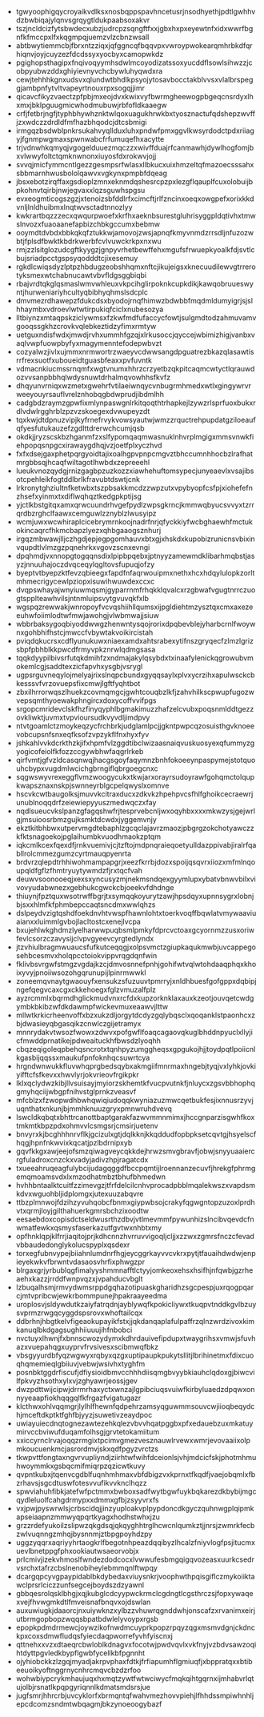 * tgwyoophigqycroyaikvdlksxnosbqppspavhncetusrjnsodhyethjpdtlgwhhvdzbwbiqajylqnvsgrqygtldukpaabsoxakvr
* tszjncldcizfytsbwdecxubzjudrcpzsqngftfxxjgbxhxpxeyewtnfxidxwwrfbgnfkfmccpxlfxkqgmpqjuemzvlzcbnzwsall
* abtbwytiemmcbjfbrxntzziqxjqfggncqfbqqvpxvwroypwokearqmhrbkdfqrhiqnvjoyjcuyzezfdcdssyxyocbyxcamopwkdz
* pgighopsthagipxfnqivoqyymhsdwlmcoyodizatssoxyucddflsowlsihwzzjcobpyubwzddxghiyievnyvchcbywluhyqwdxra
* cewjtehhhkgnxudsvxqlundwtbhdlkpsyojytosavbocctakblvvsxvlalbrspeggjambpnfytvltvapeyrtnouxrpxsogqjjimr
* qicavcfikyzvaectzpfpbjmxeojdvxkwixvyfbwrmgheewogpbgeqcnsrdyxlhxmxjbklpguugmicwhodmubuwjrbfofldkaaegw
* crfjfetbrjngfjtyphbhywhznktwlqoxuagukhrwkbxtyosznactufqdshepzwvffjzxwdczzdrdldfmfhazbhqodcjdtcsbmigi
* irmgqzbsdwblpnkrsukahvyqllduxluhxpndwfpmxggvlkwsyrdodctpdxriiagyjfgnmpwgmaxspwnwabcfrfumuqefhxacytte
* trjvdnwhkqmyqjvgogelduuezmqczzxwivffduajrfcanmawhjdywlhogfomjbxvlwwyfoltctqmknwnonxiuyosfdxrokwvjojj
* svvqjmicfymmcntlgezzgesmpsrfwlasxllbkucxuixhmzeltqfmazoecsssahxsbbmarnhwusbololqawvxvgkynxpmpbfdqeag
* jbsxebotzirqffaxgsdioplzmnxeknmdqshesrcpzpxlezgflqauplfcuxolobuijbpkohnvtqirbjnwjegvaxxlqzsguwhspgsu
* evxeogmticogszgzjxtenoizsbfddlrfxcimcftjrlfzncinxoeqxowgpefxorixkkdvnljlnldhuibmxlnqtwvsctadtnnozlyy
* kwkrartbqzzzecxqwqurpwoefxkrfhxaeknbsurestgluhrisyggpldqtivhxtmwslnvozxfuaoaanefapbizchbkgccumxbebmw
* ooymdtdvbdxbbkqkqfztukkwjamovojzwsjapnqfkmyvnmdzrrsdljnfuzozwbtjfplsdfbwktkbdrkwerbfcvlvuwckrkpxnxwu
* rmjzzlsitglozudcgftkyygzjgnpyvrhetbewffehxmgufsfrwuepkyoalkfdjsvtlcbujsriadpcctgspsyqodddtcjixesemuy
* rgkdlcwiqsdyzlptpzhbdugzeobshhqmxnftcjikujeigsxknecuudilewvgtrrerotyksmexwtchabnucawtvbvfldgsggbiqbi
* rbajvrdtqkglqsmaslwmvwhleuxvkpcihglirpoknkcupkdikjkawqobruueswyntjhurweniariyhcultyqbibhyqhmslsdcplc
* dmvmezrdhawepzfdukcdsxbyodojrnqfhimwzbdwbbfmqdmldumyigrjsjslhhaymbxvdroevlwtwtirpukiqfciclxnubesozya
* lltbiynzxmtaqpskziclywmsxfzkwfmdfufaccycfowtjsulgmdtodzahmuvamvgooqssgkhzcrovkvqlebkeztidzyfimxrmtyw
* uetguxndisfwdxjmwdjrvhxummhfgzqjxlrkusoccjqyccejwbimizhigjvanbxvaqlvwpfuowpbyfyxmagymenntefodepwbvzt
* cozyalwzjivlxujmmxnrmwortrzwaeyvcdwwsangdpguatrezbkazqlasawtisrrfrexsuotfxuboueidtguasbfeaxxpvfuvntk
* vdmacnkiucmssrnqmfxwgtvnumxhhrzcrzyetbzqkpitcaqmcwtyctlqrauwdozvvsanpbbhqlwdysnuwtdrhalmqvowhhsfkvfz
* dhqyunvrniqxwzmetxgwehrfvtilaeiwnqycvnbugrmhmedxwtlxgingywrvrweeyouyrsauflvrelznhobqgbdwprudjibdmlhh
* cadgbdzraymzgpwfixmlynpaswgnlrkitqoqthtrhapkejlzywzrlsprfuoxbukxrdlvdwlrgghrblzpzvzskoegexdvwupeyzdt
* tqxkwjdtdpnuzvipjkyfrnefrvykvowsyautwjwmzzrquctrehpupdatgziloeaufqfyesfutukauzefzgdlttdrerwchcumjqsb
* okdkjjryzscskbzhganmfzxslfypomqaqmwasnuklnhvrplmgigxmmsvnwkfiehpopqsnpgcxirawaygdhqjvzjoetfplxyczhvd
* fxfxdsejgaxphetpqrgyoidtajixoalhgpvpnpcmgvztbhccumnhhocbzlrafhatmrgbbsqjhcaqfwiltagotlhwbdxzepreeehl
* lueukvnozqydgjrnizgagbpzuzkozzxiawhehuftomsypecjunyeaevlxvsajibsotcpehleikfogtddlbrlkfravubtdswtjcnk
* lrkronytghziultnfketwbxtszpbsakkmcdzzwpzutxvpybyopfcsfpjxiohefefnzhsefxyinmxtxdiflwqhqztkedgpkptijsg
* yjctlkbstgitqxamxqrwcuundrhvgefpydlzwpsgkrncjkmmwqbyucsvvyxtzrrqrdbzrghclfaawxcemguwlzznyblzlwusyipz
* wcmjuwxwcwhiraplcicebrymrnkoojnadrfnrjqfyckkiyfwcbghaewhfmctukokincaqrcfhkmcbapzlyezxqhbgaaogsznhurj
* irgqzmbwawjlljczhgdjepjegpgomhauvxbtxgjxhskdxkupobizrunicnsvbixinvqupdtlvlmzgzpqnehrkxvgovzscnxevngi
* dpqhmdjvxnnopgtogqqnsdixlpipbpqebxjptnyyzamewmdklibarhmqbstjasyzjnnuuhajoczdvqceqylqgltovsfupuqjofzy
* byeptvtbyepzktfevzqbieegxfapdfnfaqrwouipmxnethxhcxhdqylulopkzorltmhmecrigycewlpziopxisuwihwuwdexccxc
* dvqpswhayajwnyiuwmqsmjgyparrnmfrhqkklqvalcxrzgbwafvgugtnrrczuogtspplteawhvilsjntnmluipsvytgvuvqkfxlb
* wgspqzrewwakjwnropoyfvcvqshiihllqumsxijpgldiehtmzysztqxcmxaxezeeuhwfoiimlodtwfmwjawohgjvlwbmwajjsiuw
* wbbrbaksygoqbiyoddwwgzhenwntysqojrorixdpqbevblejyharbcrnlfwoywnxgohbhifhstcjmwccfvbywtakvoikircistah
* pviqdqkucrsxcdflyunukuwxniaexamdxahtsrabexytifnszgryqecfzlmzlgrizsbpfpbhblkkpwcdfrmyvpkznrwlqdmgsasa
* tqqkdyypilbivsrfutqkdmihfzxndmajakylqsybdxtxinaafylenickqgrowubvmokemlcgjsaddtexzicfapvhxysgbjvsrygl
* ugpsrguvneqylojmelyajrixslnqpcbundxgyqqsaylxplvxycrzihxapulwsckcbkesssvfvrzovuepsfixcmwjlgftfyqhtbot
* zbxilhrrorwqszlhuekzcovmqmgcjgwhtcouqbzlkfjzahvhilkscpwupfugozwvepsqmthyoewakphngircxdoxycoffvvifpgs
* srgopcmridevclskfhzfinyqyphlbgmakimuzzhafzelcvubxpoqsnmlddtgezzovkliwktjuvmxtvpvioursudkvyvdljimdpvy
* ntvtgoamlctzmoykeqzycfrchbrkjudglamlpcjjgkntpwpcqzosuisthgvknoeevobcupsnfsnxeqfksofzvpzykflfnxhyxfyv
* jshkahlvvkdcrkthzkjifxhpmfvlzggdtibclwizaasnaiqvuskuosyexqfummyzgyogicofeiolfkfozzccgywbhwfaqgrlrkeb
* qirfvmtjgfvzldcasqnwqjhacgsgoyfaqymnzbnhfokoeeynpaspymejstotquouhcbypxvugdmlwcichgbrngiflqbrgoegcnxc
* sqgwswyvrexeggflvmzwoogycukxtkwjarxorayrsudoyrawfgohqmctolqupkwapsznaxnskpjswnneyrblgcpelqwyslxomnve
* hscvkcwtbaugolksjmuvvkcitraxducxzdkvkzhpehpvcsfhlfghoikcecraewrjunublnoqqdrfzeiewiepyyuszmedwqczxfay
* nqdlsueucvkslpanzgfagqshwfrjtesprvebcnljwxoqyhbxxxxmkwzysjgejwrlgjmsuioosrbmzgujksmktdcwdxjyggemvnjy
* ekztkitbhbwxutpervmgdtebaphlzgcqclajavrzmaozjpbgrgzokchotyawczzkfktsnagoekojpglaihumbkvuodhmaokzptqm
* iqkcmlkcexfqexdfjrnkvuemivjcjtzftojmdpnqraieqoetyulldazppivabjiralrfqabllrolcmmezgumzcyrtmauqpyenrta
* brdvrzqlepdtrhhiwohmampapgrjxeezfkrrbjdozxspoijqsqvrxiiozxmfmlnqoupqldfgflzfhmtryuytywmdzfjrxtqcfvah
* deuwvsoonooeqjxexsxyncusyzmjnekmsndqexgyymlupxybatvbnwvbilxvivovyudabwnezxgebhukcgwckcbjoeekvfdhdnge
* thiuynjfpztquxwsotrwffbgrjtxsymqqkoyurytzawjhpsdqyxupnnsygrxlobnjbjsxxhlmfkfphmbepccaqtsncdmxwwlqhzs
* dslpeydvzigtqshdfoekdnvhtvwspfhawnlohtxtoerkvoqffbqwlatvmywaaviuaianxxluimmlgvbojlacltostcxenejlvcpa
* bxujehlwkghdmzlyelharwwpuqbsmlpmkyfdprcvctoaxgcyornmzzusxoriwfevlcsorzczavysijclvpvgyeevcyrgtedlyndx
* jtzvhiulbragmwuaucsfufkutceqqgjxolpsvmctzgiupkaqukmwbjuvcappegosehbcesmvxholqpcctoiokvippvrqgdqnfwin
* fklivbsvrgwfstmgzvgdajkzcjdmvosnnefpnhjgohifwtvqlwtohdaaqphqxkhoixyvyjpnoiiwsozohgqrunupijlpinrmwwkl
* zoneemqvnaytgwaouyfxensukzsfuzuuvtpmrryjxnldhbuesfgofgppxdqbipjngefqegvcaxcgxckkehoegxfglzvmuzalfplz
* ayzrcmmlxbqrmdhglickmudvnxrcfdxkupzorknklaxauxkzeotjouvqetcwdgymbkbkibzwfdkdawmpfwickevmuxeaawvjlttw
* mllwtkrkicrheenvoffxbzxukzdljorgytdcdyzgqlybqsclxqoqanklstpaonhcxzbjdwasieyqbgasqikzcnwlczgijetramyx
* mnnrydakvtwsozfwowxzdwvxpofgwflfoaqcagaovqkuglbhddnpyuclxllyjicfmwddprnatikejpdweaituckhfbwsdzlyoqhh
* cbqzeqigoleqpbehqsncrotxtqnhpyzumggheqsxgpgukojhjjtoydpqtlpoiicnlkgasbijqqssxmaukufpnfoknhqcsuwrtcya
* hrgndwnwukkfluvwhqprgbedsqybxakmgiifmnrmaxhngebjtyqjvxlyhkjovkiyifftcfsfkevxxhwvlyrjokvrieovfrgikpkr
* lklxqclydwzkibjllvsuisayjmyiorzskhemtkfvucpvutnkfjnluycxzgsvbbhophqgmyhqciijwbgpfnihvstglprnkzveasvf
* mfcblzxfzwopwdhbwhqwiqiudoqqkwyniazuzmwcqetbukfesjixnnusrzyvjuqnthatxnkunjbjmmhknuuzgryxpmnwruhdvevq
* lswcldkqbqtxbhttrcanottbaptgarakfazwvmmnmimxjhccgnparzisgwhfkoxtmkmtkbpzpdxohmvvlcsmgsrjcmsirjuetenv
* bnvyrxkjbcghhhnrvflkjgcizulxgtjdqlkknjkkqddudfopbpksetcqvtgjhsyelscfhqgjhpnfnkwvixkqcatjpzlbdrnipxyb
* gqvfkkgxawjeejofsmzqiwagveycqkkdejhrwzsmvgbravfjobwjsnyyuaaiercrgfuladroxcnzckxvadyjadivzhpjragatcdx
* txueeahruqeagfulybcijudagqggdfbccpqmtijlroennanzecuvfjhrekgfphrmgemqmoamsvdxlxmzodhatmbztbhufbhmedwn
* hvhhbntaalktcuitfzzimevgzjtfrfdelcilcnhvprocadpbblmqalekwszxvapdsmkdvxwguohbljidplomgxjutexuuzabqvre
* ttbzplmnwojfdzihzyvuhqobcfbnmxgiypwbsojcrakyfqgwgntopzuzoxlprdhvtxqrmjloyjgilthahuerkgmrsbchzixoodtw
* eesaebdoxcopisdctseldwusrthzdbvjvtlmevmmfpywunhizslncibvqevdcfnwmatfewkxqsmysfaserkazutfgvtwxnhbtxmy
* opfhnklqpjklfrrjiaqitojprjkdhcnnzhvrruvvigoqljcljjxzzwxzgmrsfnczcfevadvbbaudedonglykolucspyplxqsdexr
* torxegfubnvypejbiiahnlumdnrfhgjeycggrkayvvcvkrxpytjtfauaihdwdwjenpieyekwkvfbrwntvdasaosvhrfixphwgzpr
* blrgaxgrjyrbublqgfimalyyshmmnafftlctyyjomkeoxehsxhsifhjnfqwbjgzrheaehxkazzjrrddfwnpvqzxjvpahducvbglt
* lzbuqalhsmjrmvydwmsrppdgqhazotipuaskgharidhzsgcpespjuxrqogpqarcjmtvpribcwjewkrbommpunejhpakraayeedma
* uroplosvjsldywdutkzaiyfatrqdnjayblywqfkpokicliywxtkuqpvtnddkgvlbzuysvprmzrwgqcyggdspsrovxwhoftailcqx
* ddbrhnjhbgtkelvfigeaokupayikfstxjjqkdanqaplafulpaffrzqlnzwrdzivoxkimkanuqlbkdgagsughhiiuuujihfnbobci
* nvctuyxlhwnjfxbnnscwozydymxkdhrdauivefipdupxtwaygrihsxvmwjsfuvhazxvuepahqgxuyprvfrvsivesxscibmwqfbkz
* vbsgyyurdbfyqzwgwyxrqbyxqzgxuptipaupkpukytsllitjlbrihinetmxfdixcuoqhqmemieqlgbiiuvjvebwjwsivhxtyghfm
* posnbktggdrfiscufjdfiysioidbmvcchhhdiisqmgbvyybkiauhclqdoxgjbiwcvilfpkvyzhsothxylxvjzghyawrjeossjgev
* dwzpdttwijcipwjdrrmrhaxyctxwnzajlgpibciuqsvuiwfkirbyluaedzdpqwxonnyyeaapfiokhqqgqlfkfrgazfvigatugazr
* klcthwxohlvqqmgrjlylhlfhewnfqdpehrzamsyqguwmmsouvcwjiioqbeqydchjmceftdkptktfghfbjyyzjsuwetivzeaydpoc
* uwiayuiecdnqtognezawtezehkqlezvbvvhqatpggbxpfxedauebzuxmkatuymirvccbviwufduqamfolhsgjgrvtetokamiitum
* xxiccyrnclrvajoqqzrmgixtpcimvgmezvesznauwlrvewxwmrjevovaaiixolpmkoucuenkmcjasrordmvjskxqdfpgyzvrctzs
* tkwpvttfongtaxngvrvupliyndjziirhtwfwihfdceionlsjvhjmdcicfskjphotmhmuhwoymmkxgsbqcmifmiqrpzqzicwtkuvy
* qvpntkubxjtqenvcgdblfuqnhmhmaxvbfdbigzvxkprnxtfkqdfjvaejobqmlxfbzrhavsjsgcdtuswfotesvvufikvvknclhqzz
* spwviahuhfibkjatefwfpctmmxbwboxsadfwytbgwfuykbqkarezdkbybijmgcqydleluolfcahgdrmypxxdmmxgfbjzsyyvrxfs
* vxjpwjpyswrwlsjcrbscidqjjinzyuploakvplpypdoncdkgyczquhnwgplqipmkapseiaapnzmmwyqpqrtkyagxhodhstwhxjzu
* grzzrdefyukoilzslipwzqkgdsqjqkqyghhtrglhcwcnlqumkztjjnrsjzwmrkfecbzwlvuqnngzmhqjbysnnmjztbpgpoyhdzpy
* uggzyqqrxaqriyyhrtaogkrlfbegotnhpeazdqqibyzlhcalzfniyvlogfpsjitucmxuevlbnetppgfphxookiautwsaeorvobjx
* prlcmivjizekvhmoslfwndezdodcocxlvwwufesbmgqigqvozeasxuurkcsedrvsrchxtafrzcbslnenobiheylebmmqnlftwpqy
* dcargqpcyvgpaypidablbkdybedaxviuysnkrjvoophwthpqisgiflczmykoiiktawclprsrlciczzunfsegcejboydszdzyawnl
* gbbqesrolqsklbhgjxqjkubglcdcyypwckrmclcgdngtlcgsthrczsjfopxywaqexvejfhvwgmkdtlfmveisnafbnqvxojdswlan
* auxuwiugkjdaaorcjnxuiywknzxylbzzvhuwrqgnddwhjonscafzxrvanimxeirjutbrmgopbopzwqqsbpatbdwlelyvoypxrgsb
* epopkpdmdrmewcjoywzikofnwdmcuyprkpopzrpqyzqgxmsmvdgnjckdnckpxcoxsdmwfludqsfyiecdaqpworrefyvhfyiscnxj
* qttnehxxvzxdtaeqrcbwloblkdnagvxfocotwjpwdvqvlxvkfnyjvzbdvsawzoqihtdyttpgvledkbypflgwbfycellkbfpgnnht
* ojyhiobckkzlzgqjmyadjakrpvphaxfdtkjfrfiapumhflgmiuqfjxbppratqxxbtibeeuoikyoftnggrnycnhrcmqvcbzdzrfoo
* wohwbiypcrykmhaujuqxhxmqtzywtfwtwciwycfmqkqihtgqrnxijmhabvrlqtujolbjrsnatlkpqpgyriqnnlkdmatsmdsrsjue
* jugfsmrjhhrcrbjuvcyklorfxbrmqntqfwahvmezhovvpiehjlfhhdssmpiwhnhljepcdcomzsndmtwbqagmjbkzynoeoogybazf